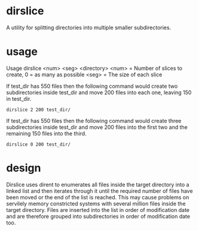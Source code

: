 dirslice
========

A utility for splitting directories into multiple smaller subdirectories.


usage
=====

Usage dirslice &lt;num&gt; &lt;seg&gt; &lt;directory&gt;
	&lt;num&gt; = Number of slices to create, 0 = as many as possible
	&lt;seg&gt; = The size of each slice

If test_dir has 550 files then the following command would create two subdirectories inside test_dir and move 200 files into each one, leaving 150 in test_dir.

    dirslice 2 200 test_dir/

If test_dir has 550 files then the following command would create three subdirectories inside test_dir and move 200 files into the first two and the remaining 150 files into the third.

    dirslice 0 200 test_dir/


design
======

Dirslice uses dirent to enumerates all files inside the target directory into a linked list and then iterates through it until the required number of files have been moved or the end of the list is reached. This may cause problems on servilely memory constricted systems with several million files inside the target directory. Files are inserted into the list in order of modification date and are therefore grouped into subdirectories in order of modification date too.
